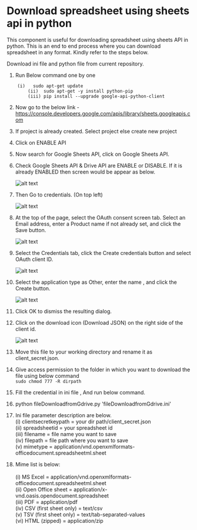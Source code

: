 
# Download spreadsheet using sheets api in python

This component is useful for downloading spreadsheet using sheets API in python. This is an end to end process where you can download spreadsheet in any format. Kindly refer to the steps below. 

Download ini  file and python file from current repository.

1. Run Below command one by one <br />
```
	(i)   sudo apt-get update 
    	(ii)  sudo apt-get -y install python-pip 
     	(iii) pip install --upgrade google-api-python-client
```

2. Now go to the below link - <br />
	https://console.developers.google.com/apis/library/sheets.googleapis.com <br />
	
3.  If project is already created. Select project else create new project
4.  Click on ENABLE API
5.  Now search for Google Sheets API, click on Google Sheets API.
6.  Check Google Sheets API & Drive API are ENABLE or DISABLE. If it is already ENABLED then screen would be appear as below.

    ![alt text](https://drive.google.com/uc?id=1RThQoMtWDpSsQ4LS0afHwt8sU5fzTN6a)
      
7.  Then Go to credentials. (On top left)

    ![alt text](https://drive.google.com/uc?id=1VNDo-XQk7PeLDYSUqJVZ9j83CtJpCiSF)
    
8.  At the top of the page, select the OAuth consent screen tab. Select an Email address, enter a Product name if not already set, and click the Save button.  

    ![alt text](https://drive.google.com/uc?id=142bqjHK6q8yiA7lqneqOeDnseV5Rw2Vq)

9.  Select the Credentials tab, click the Create credentials button and select OAuth client ID.
    
    ![alt text](https://drive.google.com/uc?id=1gxm1UpnwOuhVC4myFWUyBuuN242V_xXF)
    
10. Select the application type as Other, enter the name , and click the Create button.

    ![alt text](https://drive.google.com/uc?id=1vM-D-mu7wc4r4DbFdpkz72HxKgcbffaG)
    
11. Click OK to dismiss the resulting dialog. 
12. Click on the download icon (Download JSON) on the right side of the client id.

    ![alt text](https://drive.google.com/uc?id=1ie6FDIvxeSj54g5MGEfb11uVvo_XZZVu)
    
13.  Move this file to your working directory and rename it as client_secret.json.
14.  Give access permission to the folder in which you want to download the file using below command<br />
	```
	 sudo chmod 777 -R dirpath
	```
15.  Fill the credential in ini file , And run below command.
16.  python fileDownloadfromGdrive.py 'fileDownloadfromGdrive.ini'

17. Ini file parameter description are below.<br />
    (i) clientsecretkeypath = your dir path/client_secret.json<br />
    (ii) spreadsheetid = your spreadsheet id<br />
    (iii) filename = file name you want to save<br />
    (iv) filepath = file path where you want to save<br />
    (v) mimetype = application/vnd.openxmlformats-officedocument.spreadsheetml.sheet

18. Mime list is below:	<br />	
    (i) MS Excel = application/vnd.openxmlformats-officedocument.spreadsheetml.sheet <br />
    (ii) Open Office sheet = application/x-vnd.oasis.opendocument.spreadsheet <br />
    (iii) PDF = application/pdf<br /> 
    (iv) CSV (first sheet only) = text/csv <br />
    (v) TSV (first sheet only)  = text/tab-separated-values <br />
    (vi) HTML (zipped) = application/zip
